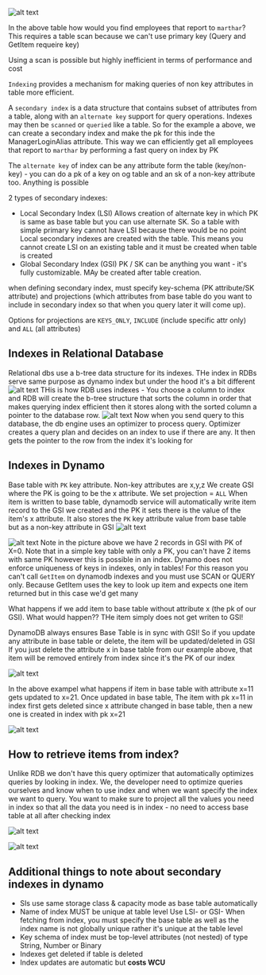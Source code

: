 ![alt text](image-36.png)

In the above table how would you find employees that report to `marthar`? This requires a table scan because we can't use primary key (Query and GetItem requeire key)

Using a scan is possible but highly inefficient in terms of performance and cost

`Indexing` provides a mechanism for making queries of non key attributes in table more efficient.

A `secondary index` is a data structure that contains subset of attributes from a table, along with an `alternate key` support for query operations. Indexes may then be `scanned` or `queried` like a table.
So for the example a above, we can create a secondary index and make the pk for this inde the ManagerLoginAlias attribute. This way we can efficiently get all employees that report to `marthar` by performing a fast query on index by PK

The `alternate key` of index can be any attribute form the table (key/non-key) - you can do a pk of a key on og table and an sk of a non-key attribute too. Anything is possible

2 types of secondary indexes:
- Local Secondary Index (LSI)
    Allows creation of alternate key in which PK is same as base table but you can use alternate SK. So a table with simple primary key cannot have LSI because there would be no point
    Local secondary indexes are created with the table. This means you cannot create LSI on an existing table and it must be created when table is created
- Global Secondary Index (GSI)
    PK / SK can be anything you want - it's fully customizable. MAy be created after table creation.

when defining secondary index, must specify key-schema (PK attribute/SK attribute) and projections (which attributes from base table do you want to include in secondary index so that when you query later it will come up).

Options for projections are `KEYS_ONLY`, `INCLUDE` (include specific attr only) and `ALL` (all attributes)


## Indexes in Relational Database
Relational dbs use a b-tree data structure for its indexes. THe index in RDBs serve same purpose as dynamo index but under the hood it's a bit different
![alt text](image-37.png)
THis is how RDB uses indexes - You choose a column to index and RDB will create the b-tree structure that sorts the column in order that makes querying index efficient then it stores along with the sorted column a pointer to the database row. 
![alt text](image-38.png)
Now when you send query to this database, the db engine uses an optimizer to process query. Optimizer creates a query plan and decides on an index to use if there are any. It then gets the pointer to the row from the index it's looking for

## Indexes in Dynamo
Base table with `PK` key attribute. Non-key attributes are x,y,z
We create GSI where the PK is going to be the x attribute. We set projection = `ALL`
When item is written to base table, dynamodb service will automatically  write item record to the GSI we created and the PK it sets there is the value of the item's x attribute. It also stores the `PK` key attribute value from base table but as a non-key attribute in GSI
![alt text](image-39.png)

![alt text](image-40.png)
Note in the picture above we have 2 records in GSI with PK of X=0. Note that in a simple key table with only a PK, you can't have 2 items with same PK however this is possible in an index. Dynamo does not enforce uniqueness of keys in indexes, only in tables! For this reason you can't call `GetItem` on dynamodb indexes and you must use SCAN or QUERY only. Because GetItem uses the key to look up item and expects one item returned but in this case we'd get many

What happens if we add item to base table without attribute x (the pk of our GSI). What would happen?? 
THe item simply does not get writen to GSI!

DynamoDB always ensures Base Table is in sync with GSI! So if you update any attribute in base table or delete, the item will be updated/deleted in GSI
If you just delete the attribute x in base table from our example above, that item will be removed entirely from index since it's the PK of our index

![alt text](image-42.png)

In the above exampel what happens if item in base table with attribute x=11 gets updated to x=21. Once updated in base table, The item with pk x=11 in index first gets deleted since x attribute changed in base table, then a new one is created in index with pk x=21 

![alt text](image-43.png)

## How to retrieve items from index?
Unlike RDB we don't have this query optimizer that automatically optimizes queries by looking in index.
We, the developer need to optimize queries ourselves and know when to use index and when we want specify the index we want to query. You want to make sure to project all the values you need in index so that all the data you need is in index - no need to access base table at all after checking index

![alt text](image-44.png)

![alt text](image-45.png)

## Additional things to note about secondary indexes in dynamo
- SIs use same storage class & capacity mode as base table automatically
- Name of index MUST be unique at table level
    Use LSI-<index-name> or GSI-<index-name>
    When fetching from index, you must specify the base table as well as the index name is not globally unique rather it's unique at the table level
- Key schema of index must be top-level attributes (not nested) of type String, Number or Binary
- Indexes get deleted if table is deleted
- Index updates are automatic but **costs WCU** 